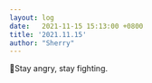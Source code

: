 ```yaml
---
layout: log
date:   2021-11-15 15:13:00 +0800
title: '2021.11.15'
author: "Sherry"
---
```


Stay angry, stay fighting.